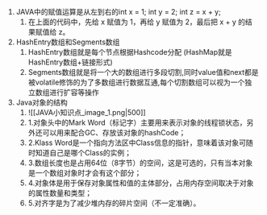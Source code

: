 1. JAVA中的赋值运算是从左到右的int x = 1; int y = 2; int z = x + y;
	1. 在上面的代码中，先给 x 赋值为 1，再给 y 赋值为 2，最后把 x + y 的结果赋值给 z。
2. HashEntry数组和Segments数组
	1. HashEntry数组就是每个节点根据Hashcode分配  (HashMap就是HashEntry数组+链接形式)
	1. Segments数组就是将一个大的数组进行多段切割,同时value值和next都是被volatile修饰的为了多数组进行数据互通,每个切割数组可以视为一个独立数组进行扩容等操作
3. Java对象的结构
	1. ![[JAVA小知识点_image_1.png|500]]
	1. 1.对象头中的Mark Word（标记字）主要用来表示对象的线程锁状态，另外还可以用来配合GC、存放该对象的hashCode；
	1. 2.Klass Word是一个指向方法区中Class信息的指针，意味着该对象可随时知道自己是哪个Class的实例；
	1. 3.数组长度也是占用64位（8字节）的空间，这是可选的，只有当本对象是一个数组对象时才会有这个部分；
	1. 4.对象体是用于保存对象属性和值的主体部分，占用内存空间取决于对象的属性数量和类型；
	1. 5.对齐字是为了减少堆内存的碎片空间（不一定准确）。


